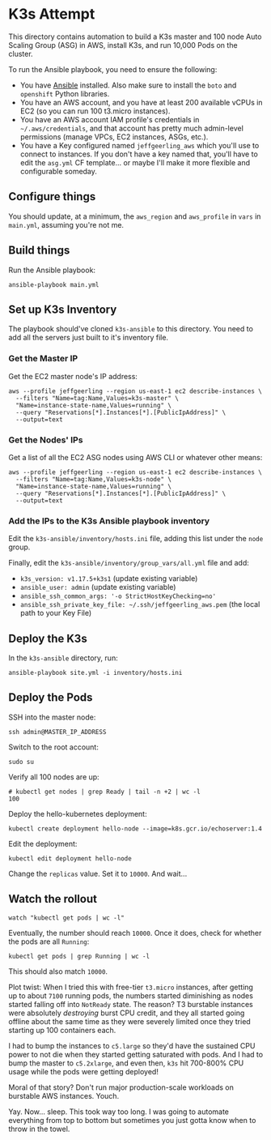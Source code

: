 # K3s Attempt

This directory contains automation to build a K3s master and 100 node Auto Scaling Group (ASG) in AWS, install K3s, and run 10,000 Pods on the cluster.

To run the Ansible playbook, you need to ensure the following:

  - You have [Ansible](https://docs.ansible.com/ansible/latest/installation_guide/intro_installation.html) installed. Also make sure to install the `boto` and `openshift` Python libraries.
  - You have an AWS account, and you have at least 200 available vCPUs in EC2 (so you can run 100 t3.micro instances).
  - You have an AWS account IAM profile's credentials in `~/.aws/credentials`, and that account has pretty much admin-level permissions (manage VPCs, EC2 instances, ASGs, etc.).
  - You have a Key configured named `jeffgeerling_aws` which you'll use to connect to instances. If you don't have a key named that, you'll have to edit the `asg.yml` CF template... or maybe I'll make it more flexible and configurable someday.

## Configure things

You should update, at a minimum, the `aws_region` and `aws_profile` in `vars` in `main.yml`, assuming you're not me.

## Build things

Run the Ansible playbook:

    ansible-playbook main.yml

## Set up K3s Inventory

The playbook should've cloned `k3s-ansible` to this directory. You need to add all the servers just built to it's inventory file.

### Get the Master IP

Get the EC2 master node's IP address:

```
aws --profile jeffgeerling --region us-east-1 ec2 describe-instances \
  --filters "Name=tag:Name,Values=k3s-master" \
  "Name=instance-state-name,Values=running" \
  --query "Reservations[*].Instances[*].[PublicIpAddress]" \
  --output=text
```

### Get the Nodes' IPs

Get a list of all the EC2 ASG nodes using AWS CLI or whatever other means:

```
aws --profile jeffgeerling --region us-east-1 ec2 describe-instances \
  --filters "Name=tag:Name,Values=k3s-node" \
  "Name=instance-state-name,Values=running" \
  --query "Reservations[*].Instances[*].[PublicIpAddress]" \
  --output=text
```

### Add the IPs to the K3s Ansible playbook inventory

Edit the `k3s-ansible/inventory/hosts.ini` file, adding this list under the `node` group.

Finally, edit the `k3s-ansible/inventory/group_vars/all.yml` file and add:

  - `k3s_version: v1.17.5+k3s1` (update existing variable)
  - `ansible_user: admin` (update existing variable)
  - `ansible_ssh_common_args: '-o StrictHostKeyChecking=no'`
  - `ansible_ssh_private_key_file: ~/.ssh/jeffgeerling_aws.pem` (the local path to your Key File)

## Deploy the K3s

In the `k3s-ansible` directory, run:

    ansible-playbook site.yml -i inventory/hosts.ini

## Deploy the Pods

SSH into the master node:

    ssh admin@MASTER_IP_ADDRESS

Switch to the root account:

    sudo su

Verify all 100 nodes are up:

    # kubectl get nodes | grep Ready | tail -n +2 | wc -l
    100

Deploy the hello-kubernetes deployment:

    kubectl create deployment hello-node --image=k8s.gcr.io/echoserver:1.4

Edit the deployment:

    kubectl edit deployment hello-node

Change the `replicas` value. Set it to `10000`. And wait...

## Watch the rollout

    watch "kubectl get pods | wc -l"

Eventually, the number should reach `10000`. Once it does, check for whether the pods are all `Running`:

    kubectl get pods | grep Running | wc -l

This should also match `10000`.

Plot twist: When I tried this with free-tier `t3.micro` instances, after getting up to about `7100` running pods, the numbers started diminishing as nodes started falling off into `NotReady` state. The reason? T3 burstable instances were absolutely _destroying_ burst CPU credit, and they all started going offline about the same time as they were severely limited once they tried starting up 100 containers each.

I had to bump the instances to `c5.large` so they'd have the sustained CPU power to not die when they started getting saturated with pods. And I had to bump the master to `c5.2xlarge`, and even then, `k3s` hit 700-800% CPU usage while the pods were getting deployed!

Moral of that story? Don't run major production-scale workloads on burstable AWS instances. Youch.

Yay. Now... sleep. This took way too long. I was going to automate everything from top to bottom but sometimes you just gotta know when to throw in the towel.
